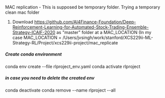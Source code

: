 MAC replication - This is supposed be temporary folder. Trying a temporary
clean mac folder

1. Download
   https://github.com/AI4Finance-Foundation/Deep-Reinforcement-Learning-for-Automated-Stock-Trading-Ensemble-Strategy-ICAIF-2020
as "master" folder at a MAC_LOCATION
(In my case 
MAC_LOCATION = /Users/jvsingh/work/stanford/XCS229ii-ML-Strategy-RL/Project/xcs229ii-project/mac_replicate

##### Create conda environment
conda env create --file rlproject_env.yaml
conda activate rlproject

##### in case you need to delete the created env
conda deactivate
conda remove --name rlproject --all
